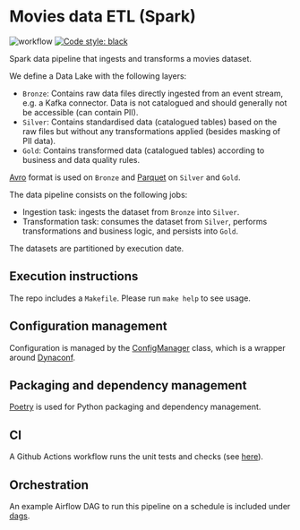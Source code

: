 # Movies data ETL (Spark)
![workflow](https://github.com/guidok91/spark-movies-etl/actions/workflows/python-app.yml/badge.svg)
[![Code style: black](https://img.shields.io/badge/code%20style-black-000000.svg)](https://github.com/psf/black)

Spark data pipeline that ingests and transforms a movies dataset.

We define a Data Lake with the following layers:
- `Bronze`: Contains raw data files directly ingested from an event stream, e.g. a Kafka connector. Data is not catalogued and should generally not be accessible (can contain PII).
- `Silver`: Contains standardised data (catalogued tables) based on the raw files but without any transformations applied (besides masking of PII data).
- `Gold`: Contains transformed data (catalogued tables) according to business and data quality rules.

[Avro](https://avro.apache.org/) format is used on `Bronze` and [Parquet](https://parquet.apache.org/) on `Silver` and `Gold`.

The data pipeline consists on the following jobs:
 - Ingestion task: ingests the dataset from `Bronze` into `Silver`.
 - Transformation task: consumes the dataset from `Silver`, performs transformations and business logic, and persists into `Gold`.

The datasets are partitioned by execution date.

## Execution instructions
The repo includes a `Makefile`. Please run `make help` to see usage.

## Configuration management
Configuration is managed by the [ConfigManager](spark_movies_etl/config/config_manager.py) class, which is a wrapper around [Dynaconf](https://www.dynaconf.com/).

## Packaging and dependency management
[Poetry](https://python-poetry.org/) is used for Python packaging and dependency management.

## CI
A Github Actions workflow runs the unit tests and checks (see [here](https://github.com/guidok91/spark-movies-etl/actions)).

## Orchestration
An example Airflow DAG to run this pipeline on a schedule is included under [dags](dags/movies.py).
